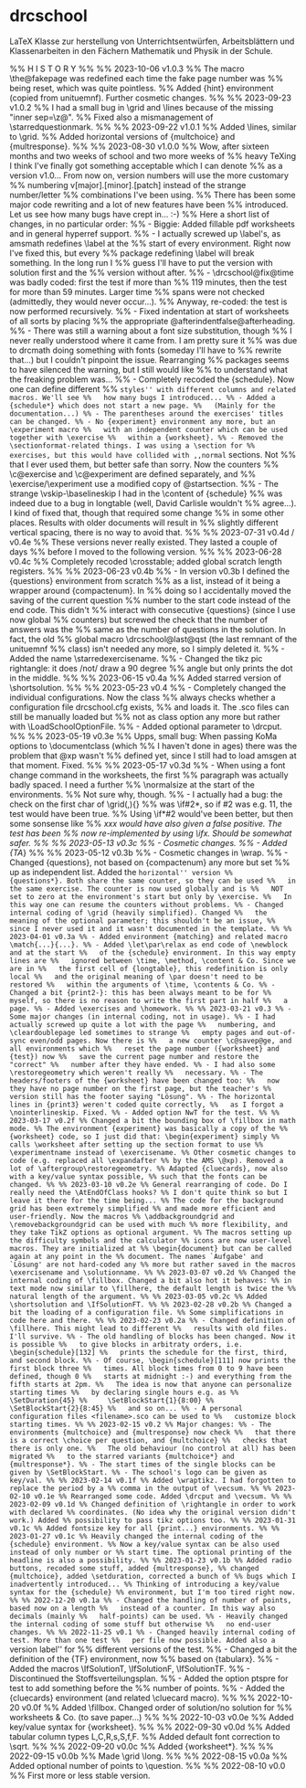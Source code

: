 # drcschool
LaTeX Klasse zur herstellung von Unterrichtsentwürfen, Arbeitsblättern und Klassenarbeiten in den Fächern Mathematik und Physik in der Schule.

%%  H I S T O R Y
%%
%% 2023-10-06 v1.0.3
%% The macro \the@fakepage was redefined each time the fake page number was
%% being reset, which was quite pointless.
%% Added {hint} environment (copied from unituemnf). Further cosmetic changes.
%%
%% 2023-09-23 v1.0.2
%% I had a small bug in \grid and \lines because of the missing "inner sep=\z@".
%% Fixed also a mismanagement of \starredquestionmark.
%%
%% 2023-09-22 v1.0.1
%% Added \lines, similar to \grid.
%% Added horizontal versions of {multchoice} and {multresponse}.
%%
%% 2023-08-30 v1.0.0
%% Wow, after sixteen months and two weeks of school and two more weeks of
%% heavy TeXing I think I've finally got something acceptable which I can denote
%% as a version v1.0... From now on, version numbers will use the more customary
%% numbering v[major].[minor].[patch] instead of the strange number/letter
%% combinations I've been using.
%% There has been some major code rewriting and a lot of new features have been
%% introduced. Let us see how many bugs have crept in... :-)
%% Here a short list of changes, in no particular order:
%% - Biggie: Added fillable pdf worksheets and in general hyperref support.
%% - I actually screwed up \label's, as amsmath redefines \label at the
%%   start of every environment. Right now I've fixed this, but every
%%   package redefining \label will break something. In the long run I
%%   guess I'll have to put the version with solution first and the
%%   version without after.
%% - \drcschool@fix@time was badly coded: first the test if more than
%%   119 minutes, then the test for more than 59 minutes. Larger time
%%   spans were not checked (admittedly, they would never occur...).
%%   Anyway, re-coded: the test is now performed recursively.
%% - Fixed indentation at start of worksheets of all sorts by placing
%%   the appropriate \@afterindentfalse\@afterheading.
%% - There was still a warning about a font size substitution, though
%%   I never really understood where it came from. I am pretty sure it
%%   was due to drcmath doing something with fonts (someday I'll have to
%%   rewrite that...) but I couldn't pinpoint the issue. Rearranging
%%   packages seems to have silenced the warning, but I still would like
%%   to understand what the freaking problem was...
%% - Completely recoded the {schedule}. Now one can define different
%%   ``styles'' with different columns and related macros. We'll see
%%   how many bugs I introduced...
%% - Added a {schedule*} which does not start a new page.
%%   (Mainly for the documentation...)
%% - The parentheses around the exercises' titles can be changed.
%% - No {experiment} environment any more, but an \experiment macro
%%   with an independent counter which can be used together with \exercise
%%   within a {worksheet}.
%% - Removed the \sectionformat-related things. I was using a \section for
%%   exercises, but this would have collided with ,,normal`` sections. Not
%%   that I ever used them, but better safe than sorry. Now the counters
%%   \c@exercise and \c@experiment are defined separately, and
%%   \exercise/\experiment use a modified copy of \@startsection.
%% - The strange \vskip-\baselineskip I had in the \content of {schedule}
%%   was indeed due to a bug in longtable (well, David Carlisle wouldn't
%%   agree...). I kind of fixed that, though that required some change
%%   in some other places. Results with older documents will result in
%%   slightly different vertical spacing, there is no way to avoid that.
%%
%% 2023-07-31 v0.4d / v0.4e
%% These versions never really existed. They lasted a couple of days
%% before I moved to the following version.
%%
%% 2023-06-28 v0.4c
%% Completely recoded \crosstable; added global scratch length registers.
%%
%% 2023-06-23 v0.4b
%% - In version v0.3b I defined the {questions} environment from scratch
%%   as a list, instead of it being a wrapper around {compactenum}. In
%%   doing so I accidentally moved the saving of the current question
%%   number to the start code instead of the end code. This didn't
%%   interact with consecutive {questions} (since I use now global
%%   counters) but screwed the check that the number of answers was the
%%   same as the number of questions in the solution. In fact, the old
%%   global macro \drcschool@last@qst (the last remnant of the unituemnf
%%   class) isn't needed any more, so I simply deleted it.
%% - Added the name \starredexercisename.
%% - Changed the tikz pic rightangle: it does /not/ draw a 90 degree
%%   angle but only prints the dot in the middle.
%%
%% 2023-06-15 v0.4a
%% Added starred version of \shortsolution.
%%
%% 2023-05-23 v0.4
%% - Completely changed the individual configurations. Now the class
%%   always checks whether a configuration file drcschool.cfg exists,
%%   and loads it. The .sco files can still be manually loaded but
%%   not as class option any more but rather with \LoadSchoolOptionFile.
%% - Added optional parameter to \drcput.
%%
%% 2023-05-19 v0.3e
%% Upps, small bug: When passing KoMa options to \documentclass (which
%% I haven't done in ages) there was the problem that \@xp wasn't
%% defined yet, since I still had to load amsgen at that moment. Fixed.
%%
%% 2023-05-17 v0.3d
%% - When using a font change command in the worksheets, the first
%%   paragraph was actually badly spaced. I need a further
%%   \normalsize at the start of the environments.
%%   Not sure why, though.
%% - I actually had a bug: the check on the first char of \grid(,){}
%%   was \if#2*, so if #2 was e.g. 11, the test would have been true.
%%   Using \if*#2 would've been better, but then some sonsense like
%%   *xxx would have also given a false positive. The test has been
%%   now re-implemented by using \ifx. Should be somewhat safer.
%%
%% 2023-05-13 v0.3c
%% - Cosmetic changes.
%% - Added {TA*}
%%
%% 2023-05-12 v0.3b
%% - Cosmetic changes in \wrap.
%% - Changed {questions}, not based on {compactenum} any more but set
%%   up as independent list. Added the ``horizontal'' version
%%   {questions*}. Both share the same counter, so they can be used
%%   in the same exercise. The counter is now used globally and is
%%   NOT set to zero at the environment's start but only by \exercise.
%%   In this way one can resume the counters without problems.
%% - Changed internal coding of \grid (heavily simplified). Changed
%%   the meaning of the optional parameter; this shouldn't be an issue,
%%   since I never used it and it wasn't documented in the template.
%%
%% 2023-04-01 v0.3a
%% - Added environment {matching} and related macro \match{...}{...}.
%% - Added \let\par\relax as end code of \newblock and at the start
%%   of the {schedule} environment. In this way empty lines are
%%   ignored between \time, \method, \content & Co. Since we are in
%%   the first cell of {longtable}, this redefinition is only local
%%   and the original meaning of \par doesn't need to be restored
%%   within the arguments of \time, \contents & Co.
%% - Changed a bit {print2-}: this has been always meant to be for
%%   myself, so there is no reason to write the first part in half
%%   a page.
%% - Added \exercises and \homework.
%%
%% 2023-03-21 v0.3
%% - Some major changes (in internal coding, not in usage).
%% - I had actually screwed up quite a lot with the page
%%   numbering, and \cleardoublepage led sometimes to strange
%%   empty pages and out-of-sync even/odd pages. Now there is
%%   a new counter \c@savep@ge, and all environments which
%%   reset the page number ({worksheet} and {test}) now
%%   save the current page number and restore the "correct"
%%   number after they have ended.
%% - I had also some \restoregeometry which weren't really
%%   necessary.
%% - The headers/footers of the {worksheet} have been changed too:
%%   now they have no page number on the first page, but the teacher's
%%   version still has the footer saying "Lösung".
%% - The horizontal lines in {print3} weren't coded quite correctly,
%%   as I forgot a \nointerlineskip. Fixed.
%% - Added option NwT for the test.
%%
%% 2023-03-17 v0.2f
%% Changed a bit the bounding box of \fillbox in math mode.
%% The environment {experiment} was basically a copy of the
%% {worksheet} code, so I just did that: \begin{experiment} simply
%% calls \worksheet after setting up the section format to use
%% \experimentname instead of \exercisename.
%% Other cosmetic changes to code (e.g. replaced all \expandafter
%% by the AMS \@xp). Removed a lot of \aftergroup\restoregeometry.
%% Adapted {cluecards}, now also with a key/value syntax possible,
%% such that the fonts can be changed.
%%
%% 2023-03-10 v0.2e
%% General rearranging of code. Do I really need the \AtEndOfClass hooks?
%% I don't quite think so but I leave it there for the time being...
%% The code for the background grid has been extremely simplified
%% and made more efficient and user-friendly. Now the macros
%% \addbackgroundgrid and \removebackgroundgrid can be used with much
%% more flexibility, and they take TikZ options as optional argument.
%% The macros setting up the difficulty symbols and the calculator
%% icons are now user-level macros. They are initialized at
%% \begin{document} but can be called again at any point in the
%% document. The names `Aufgabe' and `Lösung' are not hard-coded any
%% more but rather saved in the macros \exercisename and \solutionname.
%%
%% 2023-03-07 v0.2d
%% Changed the internal coding of \fillbox. Changed a bit also hot it behaves:
%% in text mode now similar to \fillhere, the default length is twice the
%% natural length of the argument.
%%
%% 2023-03-05 v0.2c
%% Added \shortsolution and \IfSolutionFT.
%%
%% 2023-02-28 v0.2b
%% Changed a bit the loading of a configuration file.
%% Some simplifications in code here and there.
%%
%% 2023-02-23 v0.2a
%% - Changed definition of \fillhere. This might lead to different
%%   results with old files. I'll survive.
%% - The old handling of blocks has been changed. Now it is possible
%%   to give blocks in arbitraty orders, i.e. \begin{schedule}[132]
%%   prints the schedule for the first, third, and second block.
%% - Of course, \begin{schedule}[111] now prints the first block three
%%   times. All block times from 0 to 9 have been defined, though 0
%%   starts at midnight :-) and everything from the fifth starts at 2pm.
%%   The idea is now that anyone can personalize starting times
%%   by declaring single hours e.g. as
%%     \SetDuration{45}
%%     \SetBlockStart{1}{8:00}
%%     \SetBlockStart{2}{8:45}
%%   and so on...
%% - A personal configuration files <filename>.sco can be used to
%%   customize block starting times.
%%
%% 2023-02-15 v0.2
%% Major changes:
%% - The environments {multchoice} and {multresponse} now check
%%   that there is a correct \choice per question, and {multchoice}
%%   checks that there is only one.
%%   The old behaviour (no control at all) has been migrated
%%   to the starred variants {multchoice*} and {multresponse*}.
%% - The start times of the single blocks can be given by \SetBlockStart.
%% - The school's logo can be given as key/val.
%%
%% 2023-02-14 v0.1f
%% Added \wraptikz. I had forgotten to replace the period by a
%% comma in the output of \vecsum.
%%
%% 2023-02-10 v0.1e
%% Rearranged some code. Added \drcput and \vecsum.
%%
%% 2023-02-09 v0.1d
%% Changed definition of \rightangle in order to work with declared
%% coordinates. (No idea why the original version didn't work.) Added
%% possibility to pass tikz options too.
%%
%% 2023-01-31 v0.1c
%% Added fontsize key for all {print...} environments.
%%
%% 2023-01-27 v0.1c
%% Heavily changed the internal coding of the {schedule} environment.
%% Now a key/value syntax can be also used instead of only number or
%% start time. The optional printing of the headline is also a possibility.
%%
%% 2023-01-23 v0.1b
%% Added radio buttons, recoded some stuff, added {multresponse},
%% changed {multchoice}, added \setduration, corrected a bunch of
%% bugs which I inadvertently introduced...
%% Thinking of introducing a key/value syntax for the {schedule}
%% environment, but I'm too tired right now.
%%
%% 2022-12-20 v0.1a
%% - Changed the handling of number of points, based now on a length
%%   instead of a counter. In this way also decimals (mainly
%%   half-points) can be used.
%% - Heavily changed the internal coding of some stuff but otherwise
%%   no end-user changes.
%%
%% 2022-11-25 v0.1
%% - Changed heavily internal coding of test. More than one test
%%   per file now possible. Added also a ``version label'' for
%%   different versions of the test.
%% - Changed a bit the definition of the {TF} environment, now
%%   based on {tabularx}.
%% - Added the macros \IfSolutionT, \IfSolutionF, \IfSolutionTF.
%% - Discontinued the Stoffsverteilungsplan.
%% - Added the option ptspre for test to add something before the
%%   number of points.
%% - Added the {cluecards} environment (and related \cluecard macro).
%%
%% 2022-10-20 v0.0f
%% Added \fillbox. Changed order of solution/no solution for
%% worksheets & Co. (to save paper...)
%%
%% 2022-10-03 v0.0e
%% Added key/value syntax for {worksheet}.
%%
%% 2022-09-30 v0.0d
%% Added tabular column types L,C,R,s,S,f,F.
%% Added default font correction to \sqrt.
%%
%% 2022-09-20 v0.0c
%% Added {worksheet*}.
%%
%% 2022-09-15 v0.0b
%% Made \grid \long.
%%
%% 2022-08-15 v0.0a
%% Added optional number of points to \question.
%%
%% 2022-08-10 v0.0
%% First more or less stable version.
